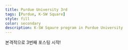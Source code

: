 ```yaml
---
title: Purdue University 3rd
tags: [Purdue, K-SW Square]
style: fill
color: secondary
description: K-SW Sqaure program in Purdue University
---
```


본격적으로 3번째 포스팅 시작!